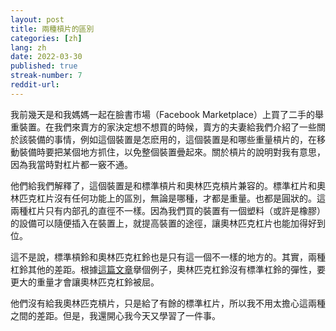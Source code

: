 ```yaml
---
layout: post
title: 兩種槓片的區別
categories: [zh]
lang: zh
date: 2022-03-30
published: true
streak-number: 7
reddit-url:
---
```

我前幾天是和我媽媽一起在臉書市場（Facebook Marketplace）上買了二手的舉重裝置。在我們來賣方的家決定想不想買的時候，賣方的夫妻給我們介紹了一些關於該裝備的事情，例如這個裝置是怎麽用的，這個裝置是和哪些重量槓片的，在移動裝備時要把某個地方抓住，以免整個裝置曡起來。關於槓片的說明對我有意思，因為我當時對杠片都一竅不通。

他們給我們解釋了，這個裝置是和標準槓片和奧林匹克槓片兼容的。標準杠片和奧林匹克杠片沒有任何功能上的區別，無論是哪種，才都是重量。也都是圓狀的。這兩種杠片只有内部孔的直徑不一樣。因為我們買的裝置有一個塑料（或許是橡膠）的設備可以隨便插入在裝置上，就提高裝置的途徑，讓奧林匹克杠片也能加得好到位。

這不是說，標準槓鈴和奧林匹克杠鈴也是只有這一個不一樣的地方的。其實，兩種杠鈴其他的差距。根據[這篇文章](https://www.livestrong.com/article/1010395-olympic-weights-vs-standard-weights/)擧個例子，奧林匹克杠鈴沒有標準杠鈴的彈性，要更大的重量才會讓奧林匹克杠鈴被屈。

他們沒有給我奧林匹克槓片，只是給了有餘的標準杠片，所以我不用太擔心這兩種之間的差距。但是，我還開心我今天又學習了一件事。
